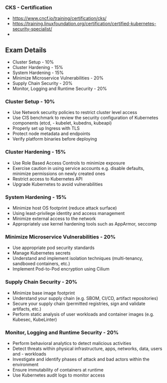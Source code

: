 ### CKS - Certification  
- https://www.cncf.io/training/certification/cks/
- https://training.linuxfoundation.org/certification/certified-kubernetes-security-specialist/
-
## Exam Details
- Cluster Setup                         - 10%
- Cluster Hardening                     - 15%
- System Hardening                      - 15%
- Minimize Microservice Vulnerabilities - 20%
- Supply Chain Security                 - 20%
- Monitor, Logging and Runtime Security - 20%

### Cluster Setup - 10%
- Use Network security policies to restrict cluster level access
- Use CIS benchmark to review the security configuration of Kubernetes components (etcd, - kubelet, kubedns, kubeapi)
- Properly set up Ingress with TLS
- Protect node metadata and endpoints
- Verify platform binaries before deploying

### Cluster Hardening - 15%
- Use Role Based Access Controls to minimize exposure
- Exercise caution in using service accounts e.g. disable defaults, minimize permissions on newly created ones
- Restrict access to Kubernetes API
- Upgrade Kubernetes to avoid vulnerabilities 

### System Hardening - 15%
- Minimize host OS footprint (reduce attack surface)
- Using least-privilege identity and access management
- Minimize external access to the network
- Appropriately use kernel hardening tools such as AppArmor, seccomp

### Minimize Microservice Vulnerabilities - 20%
- Use appropriate pod security standards
- Manage Kubernetes secrets
- Understand and implement isolation techniques (multi-tenancy, sandboxed containers, etc.)
- Implement Pod-to-Pod encryption using Cilium 

### Supply Chain Security - 20%
- Minimize base image footprint
- Understand your supply chain (e.g. SBOM, CI/CD, artifact repositories)
- Secure your supply chain (permitted registries, sign and validate artifacts, etc.)
- Perform static analysis of user workloads and container images (e.g. Kubesec, KubeLinter)

### Monitor, Logging and Runtime Security - 20%
- Perform behavioral analytics to detect malicious activities
- Detect threats within physical infrastructure, apps, networks, data, users and - workloads
- Investigate and identify phases of attack and bad actors within the environment
- Ensure immutability of containers at runtime
- Use Kubernetes audit logs to monitor access